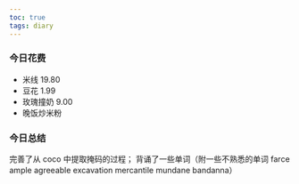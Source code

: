 ```yaml
---
toc: true
tags: diary
---
```

### 今日花费
- 米线 19.80
- 豆花 1.99
- 玫瑰撞奶 9.00
- 晚饭炒米粉 

### 今日总结
完善了从 coco 中提取掩码的过程；
背诵了一些单词（附一些不熟悉的单词 farce ample agreeable excavation mercantile mundane bandanna）
